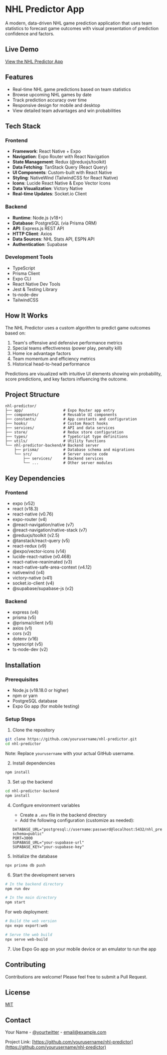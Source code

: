 # NHL Predictor App

A modern, data-driven NHL game prediction application that uses team statistics to forecast game outcomes with visual presentation of prediction confidence and factors.

## Live Demo

[View the NHL Predictor App](https://nhl-predictor.up.railway.app/)

## Features

- Real-time NHL game predictions based on team statistics
- Browse upcoming NHL games by date
- Track prediction accuracy over time
- Responsive design for mobile and desktop
- View detailed team advantages and win probabilities

## Tech Stack

### Frontend
- **Framework**: React Native + Expo
- **Navigation**: Expo Router with React Navigation
- **State Management**: Redux (@reduxjs/toolkit)
- **Data Fetching**: TanStack Query (React Query)
- **UI Components**: Custom-built with React Native
- **Styling**: NativeWind (TailwindCSS for React Native)
- **Icons**: Lucide React Native & Expo Vector Icons
- **Data Visualization**: Victory Native
- **Real-time Updates**: Socket.io Client

### Backend
- **Runtime**: Node.js (v18+)
- **Database**: PostgreSQL (via Prisma ORM)
- **API**: Express.js REST API
- **HTTP Client**: Axios
- **Data Sources**: NHL Stats API, ESPN API
- **Authentication**: Supabase

### Development Tools
- TypeScript
- Prisma Client
- Expo CLI
- React Native Dev Tools
- Jest & Testing Library
- ts-node-dev
- TailwindCSS

## How It Works

The NHL Predictor uses a custom algorithm to predict game outcomes based on:

1. Team's offensive and defensive performance metrics
2. Special teams effectiveness (power play, penalty kill)
3. Home ice advantage factors
4. Team momentum and efficiency metrics
5. Historical head-to-head performance

Predictions are visualized with intuitive UI elements showing win probability, score predictions, and key factors influencing the outcome.

## Project Structure

```
nhl-predictor/
├── app/                  # Expo Router app entry
├── components/           # Reusable UI components
├── constants/            # App constants and configuration
├── hooks/                # Custom React hooks
├── services/             # API and data services
├── store/                # Redux store configuration
├── types/                # TypeScript type definitions
├── utils/                # Utility functions
└── nhl-predictor-backend/# Backend server
    ├── prisma/           # Database schema and migrations
    └── src/              # Server source code
        ├── services/     # Backend services
        └── ...           # Other server modules
```

## Key Dependencies

### Frontend
- expo (v52)
- react (v18.3)
- react-native (v0.76)
- expo-router (v4)
- @react-navigation/native (v7)
- @react-navigation/native-stack (v7)
- @reduxjs/toolkit (v2.5)
- @tanstack/react-query (v5)
- react-redux (v9)
- @expo/vector-icons (v14)
- lucide-react-native (v0.468)
- react-native-reanimated (v3)
- react-native-safe-area-context (v4.12)
- nativewind (v4)
- victory-native (v41)
- socket.io-client (v4)
- @supabase/supabase-js (v2)

### Backend
- express (v4)
- prisma (v5)
- @prisma/client (v5)
- axios (v1)
- cors (v2)
- dotenv (v16)
- typescript (v5)
- ts-node-dev (v2)

## Installation

### Prerequisites
- Node.js (v18.18.0 or higher)
- npm or yarn
- PostgreSQL database
- Expo Go app (for mobile testing)

### Setup Steps

1. Clone the repository
```bash
git clone https://github.com/yourusername/nhl-predictor.git
cd nhl-predictor
```

Note: Replace `yourusername` with your actual GitHub username.

2. Install dependencies
```bash
npm install
```

3. Set up the backend
```bash
cd nhl-predictor-backend
npm install
```

4. Configure environment variables
   - Create a `.env` file in the backend directory
   - Add the following configuration (customize as needed):
   ```
   DATABASE_URL="postgresql://username:password@localhost:5432/nhl_predictor?schema=public"
   PORT=3000
   SUPABASE_URL="your-supabase-url"
   SUPABASE_KEY="your-supabase-key"
   ```

5. Initialize the database
```bash
npx prisma db push
```

6. Start the development servers
```bash
# In the backend directory
npm run dev

# In the main directory
npm start
```

For web deployment:
```bash
# Build the web version
npx expo export:web

# Serve the web build
npx serve web-build
```

7. Use Expo Go app on your mobile device or an emulator to run the app

## Contributing

Contributions are welcome! Please feel free to submit a Pull Request.

## License

[MIT](LICENSE)

## Contact

Your Name - [@yourtwitter](https://twitter.com/yourtwitter) - email@example.com

Project Link: [https://github.com/yourusername/nhl-predictor](https://github.com/yourusername/nhl-predictor)
